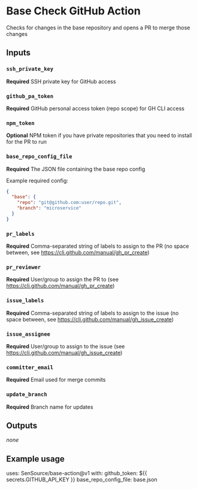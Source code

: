 # Base Check GitHub Action

Checks for changes in the base repository and opens a PR to merge those changes

## Inputs

### `ssh_private_key`

**Required** SSH private key for GitHub access

### `github_pa_token`

**Required** GitHub personal access token (repo scope) for GH CLI access

### `npm_token`

**Optional** NPM token if you have private repositories that you need to install for the PR to run

### `base_repo_config_file`

**Required** The JSON file containing the base repo config

Example required config:

```json
{
  "base": {
    "repo": "git@github.com:user/repo.git",
    "branch": "microservice"
  }
}
```

### `pr_labels`

**Required** Comma-separated string of labels to assign to the PR (no space between, see https://cli.github.com/manual/gh_pr_create)

### `pr_reviewer`

**Required** User/group to assign the PR to (see https://cli.github.com/manual/gh_pr_create)

### `issue_labels`

**Required** Comma-separated string of labels to assign to the issue (no space between, see https://cli.github.com/manual/gh_issue_create)

### `issue_assignee`

**Required** User/group to assign to the issue (see https://cli.github.com/manual/gh_issue_create)

### `committer_email`

**Required** Email used for merge commits

### `update_branch`

**Required** Branch name for updates

## Outputs

*none*

## Example usage

uses: SenSource/base-action@v1
with:
  github_token: ${{ secrets.GITHUB_API_KEY }}
  base_repo_config_file: base.json
